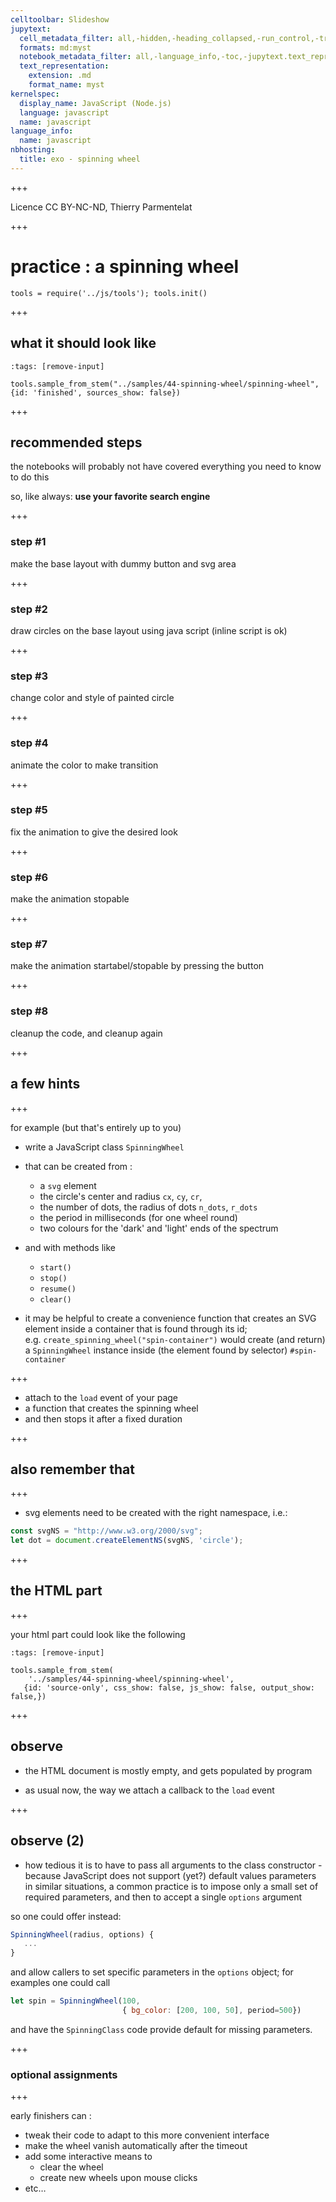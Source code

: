 ```yaml
---
celltoolbar: Slideshow
jupytext:
  cell_metadata_filter: all,-hidden,-heading_collapsed,-run_control,-trusted
  formats: md:myst
  notebook_metadata_filter: all,-language_info,-toc,-jupytext.text_representation.jupytext_version,-jupytext.text_representation.format_version
  text_representation:
    extension: .md
    format_name: myst
kernelspec:
  display_name: JavaScript (Node.js)
  language: javascript
  name: javascript
language_info:
  name: javascript
nbhosting:
  title: exo - spinning wheel
---
```


+++

Licence CC BY-NC-ND, Thierry Parmentelat

+++

# practice : a spinning wheel

```{code-cell}
tools = require('../js/tools'); tools.init()
```

+++

## what it should look like

```{code-cell}
:tags: [remove-input]

tools.sample_from_stem("../samples/44-spinning-wheel/spinning-wheel", {id: 'finished', sources_show: false})
```

+++

## recommended steps

the notebooks will probably not have covered everything you need to know to do this

so, like always: **use your favorite search engine**

+++

### step #1

make the base layout with dummy button and svg area

+++

### step #2

draw circles on the base layout using java script (inline script is ok)

+++

### step #3

change color and style of painted circle

+++

### step #4

animate the color to make transition

+++

### step #5

fix the animation to give the desired look

+++

### step #6

make the animation stopable

+++

### step #7

make the animation startabel/stopable by pressing the button

+++

### step #8

cleanup the code, and cleanup again

+++

## a few hints

+++

for example (but that's entirely up to you)

* write a JavaScript class `SpinningWheel`
* that can be created from :
  * a `svg` element
  * the circle's center and radius `cx`, `cy`, `cr`,
  * the number of dots, the radius of dots `n_dots`, `r_dots`
  * the period in milliseconds (for one wheel round)
  * two colours for the 'dark' and 'light' ends of the spectrum
* and with methods like
  * `start()`
  * `stop()`
  * `resume()`
  * `clear()`
  
* it may be helpful to create a convenience function that creates an SVG element inside a container that is found through its id;  
  e.g. `create_spinning_wheel("spin-container")` would create (and return) a `SpinningWheel` instance inside (the element found by selector) `#spin-container`

+++

* attach to the `load` event of your page
* a function that creates the spinning wheel
* and then stops it after a fixed duration

+++

## also remember that

+++

* svg elements need to be created with the right namespace, i.e.:

```javascript
const svgNS = "http://www.w3.org/2000/svg";
let dot = document.createElementNS(svgNS, 'circle');
```

+++

## the  HTML part

+++

your html part could look like the following

```{code-cell}
:tags: [remove-input]

tools.sample_from_stem(
    '../samples/44-spinning-wheel/spinning-wheel',
   {id: 'source-only', css_show: false, js_show: false, output_show: false,})
```

+++

## observe

* the HTML document is mostly empty, and gets populated by program

* as usual now, the way we attach a callback to the `load` event

+++

## observe (2)

* how tedious it is to have to pass all arguments to the class constructor - because JavaScript does not support (yet?) default values parameters  
  in similar situations, a common practice is to impose only a small set of required parameters, and then to accept a single `options` argument
  
so one could offer instead:

```javascript
SpinningWheel(radius, options) {
   ...
}
```

and allow callers to set specific parameters in the `options` object; for examples one could call

```javascript
let spin = SpinningWheel(100,
                         { bg_color: [200, 100, 50], period=500})
```
and have the `SpinningClass` code provide default for missing parameters.

+++

### optional assignments

+++

early finishers can :

* tweak their code to adapt to this more convenient interface
* make the wheel vanish automatically after the timeout
* add some interactive means to
  * clear the wheel
  * create new wheels upon mouse clicks
* etc…
